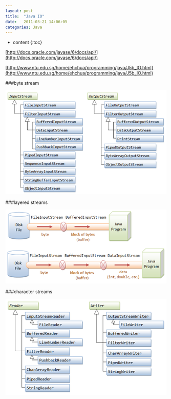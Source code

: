 ```yaml
---
layout: post
title:  "Java IO"
date:   2011-03-21 14:06:05
categories: Java
---
```


* content
{:toc}

[http://docs.oracle.com/javase/6/docs/api/](http://docs.oracle.com/javase/6/docs/api/)

[http://www.ntu.edu.sg/home/ehchua/programming/java/J5b_IO.html](http://www.ntu.edu.sg/home/ehchua/programming/java/J5b_IO.html)

###byte stream

<img src="/images/java_InputOutputStreams.png" width = "600" alt="byte stream"/>

###layered streams

<img src="/images/java_LayeredInput.png" width = "600" alt="layered streams"/>

###character streams

<img src="/images/java_InputOutputReadersWriters.png" width = "600" alt="character stream"/>

